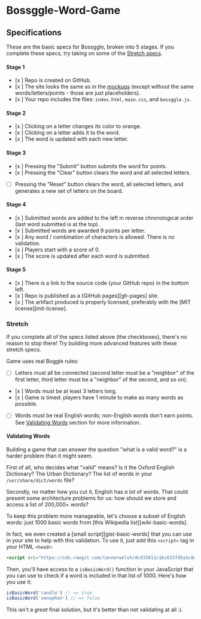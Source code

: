 # Bossggle-Word-Game

## Specifications

These are the basic specs for Bossggle, broken into 5 stages. If you complete these specs, try taking on some of the [Stretch specs](#stretch).

#### Stage 1
- [x ] Repo is created on GitHub.
- [x ] The site looks the same as in the [mockups](#mockups) (except without the same words/letters/points - those are just placeholders).
- [x ] Your repo includes the files: `index.html`, `main.css`, and `bossggle.js`.

#### Stage 2
- [x ] Clicking on a letter changes its color to orange.
- [x ] Clicking on a letter adds it to the word.
- [x ] The word is updated with each new letter.

#### Stage 3
- [x ] Pressing the "Submit" button submits the word for points.
- [x ] Pressing the "Clear" button clears the word and all selected letters.
- [ ] Pressing the "Reset" button clears the word, all selected letters, and generates a new set of letters on the board.

#### Stage 4
- [x ] Submitted words are added to the left in reverse chronological order (last word submitted is at the top).
- [x ] Submitted words are awarded 9 points per letter.
- [x ] Any word / combination of characters is allowed. There is no validation.
- [x ] Players start with a score of 0.
- [x ] The score is updated after each word is submitted.

#### Stage 5
- [x ] There is a link to the source code (your GitHub repo) in the bottom left.
- [x ] Repo is published as a [GitHub pages][gh-pages] site.
- [x ] The artifact produced is properly licensed, preferably with the [MIT license][mit-license].


### Stretch

If you complete all of the specs listed above (the checkboxes), there's no reason to stop there! Try building more advanced features with these stretch specs.

Game uses real Boggle rules:
- [ ] Letters must all be connected (second letter must be a "neighbor" of the first letter, third letter must be a "neighbor" of the second, and so on).
- [x ] Words must be at least 3 letters long.
- [x ] Game is timed: players have 1 minute to make as many words as possible.
- [ ] Words must be real English words; non-English words don't earn points. See [Validating Words](#validating-words) section for more information.

#### Validating Words

Building a game that can answer the question "what is a valid word?" is a harder problem than it might seem.

First of all, who decides what "valid" means? Is it the Oxford English Dictionary? The Urban Dictionary? The list of words in your `/usr/share/dict/words` file?

Secondly, no matter how you cut it, English has _a lot_ of words. That could present some architecture problems for us: how should we store and access a list of 200,000+ words?

To keep this problem more manageable, let's choose a subset of English words: just 1000 basic words from [this Wikipedia list][wiki-basic-words].

In fact, we even created a [small script][gist-basic-words] that you can use in your site to help with this validation. To use it, just add this `<script>` tag in your HTML `<head>`:

```html
<script src="https://cdn.rawgit.com/tannerwelsh/dcd33611c1bc615fd5a1c8cadc05d1b2/raw/470cde9d72927fef717f354b3ba3718a0aaabb99/basicWords.js" charset="utf-8"></script>
```

Then, you'll have access to a `isBasicWord()` function in your JavaScript that you can use to check if a word is included in that list of 1000. Here's how you use it:

```javascript
isBasicWord('candle') // => true
isBasicWord('xenophon') // => false
```

This isn't a _great_ final solution, but it's better than not validating at all :).

